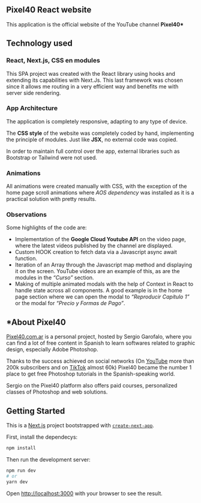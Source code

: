 ## Pixel40 React website
This application is the official website of the YouTube channel __Pixel40*__ 

## Technology used
### React, Next.js, CSS en modules
This SPA project was created with the React library using hooks and extending its capabilities with Next.Js. This last framework was chosen since it allows me routing in a very efficient way and benefits me with server side rendering.

### App Architecture
The application is completely responsive, adapting to any type of device.

The **CSS style** of the website was completely coded by hand, implementing the principle of modules. Just like **JSX**, no external code was copied.

In order to maintain full control over the app, external libraries such as Bootstrap or Tailwind were not used.

### Animations
All animations were created manually with CSS, with the exception of the home page scroll animations where *AOS dependency* was installed as it is a practical solution with pretty results.

### Observations
Some highlights of the code are:
- Implementation of the **Google Cloud Youtube API** on the video page, where the latest videos published by the channel are displayed.
- Custom HOOK creation to fetch data via a Javascript async await function.
- Iteration of an Array through the Javascript map method and displaying it on the screen. YouTube videos are an example of this, as are the modules in the *“Curso”* section.
- Making of multiple animated modals with the help of Context in React to handle state across all components. A good example is in the home page section where we can open the modal to *“Reproducir Capítulo 1”* or the modal for *“Precio y Formas de Pago”*.
  
## *About Pixel40
[Pixel40.com.ar](http://pixel40.com.ar) is a personal project, hosted by Sergio Garofalo, where you can find a lot of free content in Spanish to learn softwares related to graphic design, especially Adobe Photoshop.

Thanks to the success achieved on social networks (On [YouTube](https://youtube.com/@pixel40) more than 200k subscribers and on [TikTok](https://www.tiktok.com/@estudiopixel40) almost 60k) Pixel40 became the number 1 place to get free Photoshop tutorials in the Spanish-speaking world.

Sergio on the Pixel40 platform also offers paid courses, personalized classes of Photoshop and web solutions.

## Getting Started
This is a [Next.js](https://nextjs.org/) project bootstrapped with [`create-next-app`](https://github.com/vercel/next.js/tree/canary/packages/create-next-app).

First, install the dependecys:

```bash
npm install
```
 Then run the development server:

```bash
npm run dev
# or
yarn dev
```

Open [http://localhost:3000](http://localhost:3000) with your browser to see the result.